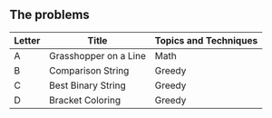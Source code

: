## The problems

|  Letter | Title                     | Topics and Techniques       |
|---------|---------------------------|-----------------------------|
|  A | Grasshopper on a Line                | Math                        |
|  B | Comparison String| Greedy                |
|  C | Best Binary String | Greedy                |
|  D | Bracket Coloring | Greedy                |
